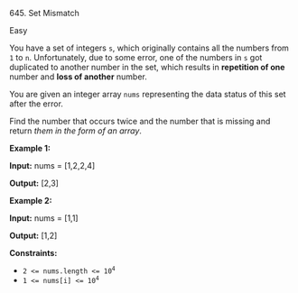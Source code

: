 645\. Set Mismatch

Easy

You have a set of integers `s`, which originally contains all the numbers from `1` to `n`. Unfortunately, due to some error, one of the numbers in `s` got duplicated to another number in the set, which results in **repetition of one** number and **loss of another** number.

You are given an integer array `nums` representing the data status of this set after the error.

Find the number that occurs twice and the number that is missing and return _them in the form of an array_.

**Example 1:**

**Input:** nums = [1,2,2,4]

**Output:** [2,3]

**Example 2:**

**Input:** nums = [1,1]

**Output:** [1,2]

**Constraints:**

*   <code>2 <= nums.length <= 10<sup>4</sup></code>
*   <code>1 <= nums[i] <= 10<sup>4</sup></code>